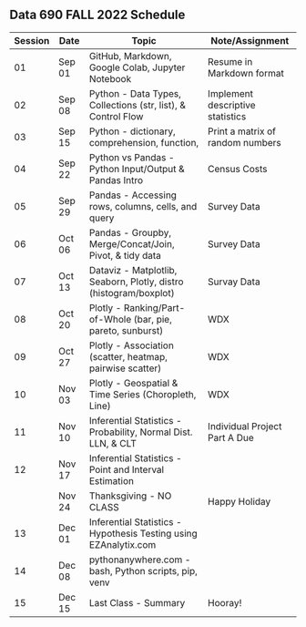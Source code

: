 
## Data 690 FALL 2022 Schedule

Session | Date   | Topic                                                               | Note/Assignment
--------|--------| --------------------------------------------------------------------|-----------
01      | Sep 01 | GitHub, Markdown, Google Colab, Jupyter Notebook                    | Resume in Markdown format
02      | Sep 08 | Python - Data Types, Collections (str, list), & Control Flow        | Implement descriptive statistics 
03      | Sep 15 | Python - dictionary, comprehension, function,                       | Print a matrix of random numbers
04      | Sep 22 | Python vs Pandas - Python Input/Output & Pandas Intro               | Census Costs 
05      | Sep 29 | Pandas - Accessing rows, columns, cells, and query                  | Survey Data
06      | Oct 06 | Pandas - Groupby, Merge/Concat/Join, Pivot, & tidy data             | Survey Data
07      | Oct 13 | Dataviz - Matplotlib, Seaborn, Plotly, distro (histogram/boxplot)   | Survay Data
08      | Oct 20 | Plotly - Ranking/Part-of-Whole (bar, pie, pareto, sunburst)         | WDX
09      | Oct 27 | Plotly - Association (scatter, heatmap, pairwise scatter)           | WDX
10      | Nov 03 | Plotly - Geospatial & Time Series (Choropleth, Line)                | WDX
11      | Nov 10 | Inferential Statistics - Probability, Normal Dist. LLN, & CLT       | Individual Project Part A Due
12      | Nov 17 | Inferential Statistics - Point and Interval Estimation              | 
        | Nov 24 | Thanksgiving - NO CLASS                                             | Happy Holiday
13      | Dec 01 | Inferential Statistics - Hypothesis Testing using EZAnalytix.com    | 
14      | Dec 08 | pythonanywhere.com - bash, Python scripts, pip, venv                |                               | 
15      | Dec 15 | Last Class - Summary                                                | Hooray! 
